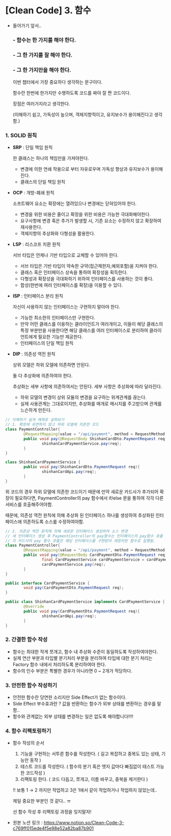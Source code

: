# [Clean Code] 3. 함수

- 들어가기 앞서..
    
    ### - 함수는 한 가지를 해야 한다.
    ### - 그 한 가지를 잘 해야 한다.
    ### - 그 한 가지만을 해야 한다.
    
    이번 챕터에서 가장 중요하다 생각하는 문구이다.
    
    함수란 한번에 한가지만 수행하도록 코드를 짜야 잘 짠 코드이다.
    
    장점은 여러가지라고 생각한다. 
    
    (이해하기 쉽고, 가독성이 높으며, 객체지향적이고, 유지보수가 용이해진다고 생각함.)
    

### 1. SOLID 원칙

- **SRP** : 단일 책임 원칙
    
    한 클래스는 하나의 책임만을 가져야한다.
    
    - 변경에 의한 연쇄 작용으로 부터 자유로우며 가독성 향상과 유지보수가 용이해진다.
    - 클래스의 단일 책임 원칙
- **OCP** : 개방-폐쇄 원칙
    
    소프트웨어 요소는 확장에는 열려있으나 변경에는 닫혀있어야 한다.
    
    - 변경을 위한 비용은 줄이고 확장을 위한 비용은 가능한 극대화해야한다.
    - 요구사항에 변경 혹은 추가가 발생할 시, 기존 요소는 수정하지 않고 확장하여 재사용한다.
    - 객체지향의 추상화와 다형성을 활용한다.
- **LSP** : 리스코프 치환 원칙
    
    서브 타입은 언제나 기반 타입으로 교체할 수 있어야 한다.
    
    - 서브 타입은 기반 타입이 약속한 규약(접근제한자,예외포함)을 지켜야 한다.
    - 클래스 혹은 인터페이스 상속을 통하여 확장성을 획득한다.
    - 다형성과 확장성을 극대화하기 위하여 인터페이스를 사용하는 것이 좋다.
    - 합성(한번에 여러 인터페이스를 확장)을 이용할 수 있다.
- **ISP** : 인터페이스 분리 원칙
    
    자신이 사용하지 않는 인터페이스는 구현하지 말아야 한다.
    
    - 가능한 최소한의 인터페이스만 구현한다.
    - 만약 어떤 클래스를 이용하는 클라이언트가 여러개이고, 이들이 해당 클래스의 특정 부분만을 사용한다면 해당 클래스를 여러 인터페이스로 분리하여 클라이언트에게 필요한 기능만 제공한다.
    - 인터페이스의 단일 책임 원칙
- **DIP** : 의존성 역전 원칙
    
    상위 모델은 하위 모델에 의존하면 안된다. 
    
    둘 다 추상화에 의존하여야 한다.
    
    추상화는 세부 사항에 의존하여서는 안된다. 세부 사항은 추상화에 따라 달라진다.
    
    - 하위 모델의 변경이 상위 모듈의 변경을 요구하는 위계관계를 끊는다.
    - 실제 사용관계는 그대로이지만, 추상화를 매개로 메시지를 주고받으며 관계를 느슨하게 만든다.
    
    
    

```java
// 이해하기 쉽게 예제로 살펴보기
// 1. 확장에 유연하지 않고 하위 모델에 의존한 코드
class PaymentController{
		@RequestMapping(value = "/api/payment", method = RequestMethod.POST)
		public void pay(@RequestBody ShinhanCardDto.PaymentRequest req){
				shinhanCardPaymentService.pay(req);
		}
}

class ShinhanCardPaymentService {
		public void pay(ShinhanCardDto.PaymentRequest req){
				shinhanCardApi.pay(req);
		}
}
```

위 코드의 경우 하위 모델에 의존한 코드이기 때문에 만약 새로운 카드사가 추가되어 확장이 필요하다면, PaymentController의 pay 함수에서 if/else 문을 통하여 각각 다른 서비스를 호출해주어야함.

때문에, 의존성 역전 원칙에 의해 추상화 된 인터페이스 하나를 생성하여 추상화된 인터페이스에 의존하도록 소스를 수정하여야함.

```java
// 2. 의존성 역전 원칙에 의해 새로운 인터페이스 생성하여 소스 변경
// 새 인터페이스 생성 후 PaymentController의 pay함수는 인터페이스의 pay함수 호출
// 각 카드사의 pay 함수 호출은 해당 인터페이스를 구현받아 재정의된 함수로 실행됨.
class PaymentController{
		@RequestMapping(value = "/api/payment", method = RequestMethod.POST)
		public void pay(@RequestBody CardPaymentDto.PaymentRequest req){
				final CardPaymentService cardPaymentService = cardPaymentFactory.getType(req.getType());
				cardPaymentService.pay(req);
		}
}

public interface CardPaymentService {
		void pay(CardPaymentDto.PaymentRequest req);
}

public class ShinhanCardPaymentService implements CardPaymentService {
		@Override
		public void pay(CardPaymentDto.PaymentRequest req){
				shinhanCardApi.pay(req);
		}
}
```

### 2. 간결한 함수 작성

- 함수는 최대한 작게 쪼개고, 함수 내 추상화 수준이 동일하도록 작성하여야한다.
- 실제 연산 부분과 타입별 분기처리 부분을 분리하여 타입에 대한 분기 처리는 Factory 함수 내에서 처리하도록 분리하여야 한다.
- 함수의 인수 부분은 특별한 경우가 아니라면 0 ~ 2개가 적당하다.

### 3. 안전한 함수 작성하기

- 안전한 함수란 당연한 소리지만 Side Effect가 없는 함수이다.
- Side Effect 부수효과란 ? 값을 반환하는 함수가 외부 상태를 변환하는 경우를 말함..
- 함수와 관계없는 외부 상태를 변경하는 일은 없도록 해야합니다!!!!

### 4. 함수 리팩토링하기

- 함수 작성의 순서
    1. 기능을 구현하는 서투른 함수를 작성한다. ( 길고 복잡하고 중복도 있는 상태, 기능만 동작 )
    2. 테스트 코드를 작성한다. ( 함수의 분기 혹은 엣지 값마다 빠짐없이 테스트 가능한 코드작성 )
    3. 리팩토링 한다. ( 코드 다듬고, 쪼개고, 이름 바꾸고, 중복을 제거한다 )
    
    !! 보통 1 → 2 까지만 작업하고 3은 1에서 같이 작업하거나 작업하지 않았는데.. 
    
    제일 중요한 부분인 것 같다.. ㅠ 
    
    선 함수 작성 후 리팩토링 과정을 잊지말자!
    
- 원본 노션 링크 : https://www.notion.so/Clean-Code-3-c769ff015ede4f5e98e52a82ba87b901
